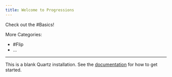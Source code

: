 ```yaml
---
title: Welcome to Progressions
---
```


Check out the #Basics!

More Categories:
* #Flip 
* …

---

This is a blank Quartz installation.
See the [documentation](https://quartz.jzhao.xyz) for how to get started.
